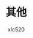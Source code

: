 ---
author: xlc520
title: 其他
description: Other
time: 2022-01-14
category: other
tag: other
article: true
timeline: true
icon: 
password: 
---